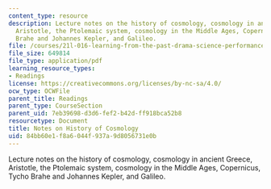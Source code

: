 ```yaml
---
content_type: resource
description: Lecture notes on the history of cosmology, cosmology in ancient Greece,
  Aristotle, the Ptolemaic system, cosmology in the Middle Ages, Copernicus, Tycho
  Brahe and Johannes Kepler, and Galileo.
file: /courses/21l-016-learning-from-the-past-drama-science-performance-spring-2009/84bb60e1f8a6044f937a9d8056731e0b_MIT21L_016s09_read01_baker_astronomy.pdf
file_size: 649814
file_type: application/pdf
learning_resource_types:
- Readings
license: https://creativecommons.org/licenses/by-nc-sa/4.0/
ocw_type: OCWFile
parent_title: Readings
parent_type: CourseSection
parent_uid: 7eb39698-d3d6-fef2-b42d-ff918bca52b8
resourcetype: Document
title: Notes on History of Cosmology
uid: 84bb60e1-f8a6-044f-937a-9d8056731e0b
---
```

Lecture notes on the history of cosmology, cosmology in ancient Greece, Aristotle, the Ptolemaic system, cosmology in the Middle Ages, Copernicus, Tycho Brahe and Johannes Kepler, and Galileo.